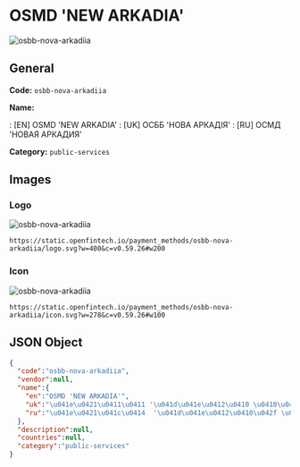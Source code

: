 
# OSMD 'NEW ARKADIA' 
![osbb-nova-arkadiia](https://static.openfintech.io/payment_methods/osbb-nova-arkadiia/logo.svg?w=400&c=v0.59.26#w200)  

## General 
**Code:** `osbb-nova-arkadiia` 
 
**Name:** 
 
:	[EN] OSMD 'NEW ARKADIA' 
:	[UK] ОСББ 'НОВА АРКАДІЯ' 
:	[RU] ОСМД  'НОВАЯ АРКАДИЯ' 
 
**Category:** `public-services` 
 

## Images 

### Logo 
![osbb-nova-arkadiia](https://static.openfintech.io/payment_methods/osbb-nova-arkadiia/logo.svg?w=400&c=v0.59.26#w200)  

```
https://static.openfintech.io/payment_methods/osbb-nova-arkadiia/logo.svg?w=400&c=v0.59.26#w200
```  

### Icon 
![osbb-nova-arkadiia](https://static.openfintech.io/payment_methods/osbb-nova-arkadiia/icon.svg?w=278&c=v0.59.26#w100)  

```
https://static.openfintech.io/payment_methods/osbb-nova-arkadiia/icon.svg?w=278&c=v0.59.26#w100
```  

## JSON Object 

```json
{
  "code":"osbb-nova-arkadiia",
  "vendor":null,
  "name":{
    "en":"OSMD 'NEW ARKADIA'",
    "uk":"\u041e\u0421\u0411\u0411 '\u041d\u041e\u0412\u0410 \u0410\u0420\u041a\u0410\u0414\u0406\u042f'",
    "ru":"\u041e\u0421\u041c\u0414  '\u041d\u041e\u0412\u0410\u042f \u0410\u0420\u041a\u0410\u0414\u0418\u042f'"
  },
  "description":null,
  "countries":null,
  "category":"public-services"
}
```  
